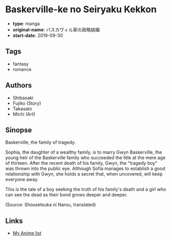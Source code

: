 # Baskerville-ke no Seiryaku Kekkon

-   **type**: manga
-   **original-name**: バスカヴィル家の政略結婚
-   **start-date**: 2019-09-30

## Tags

-   fantasy
-   romance

## Authors

-   Shibasaki
-   Fujiko (Story)
-   Takasato
-   Michi (Art)

## Sinopse

Baskerville, the family of tragedy.

Sophia, the daughter of a wealthy family, is to marry Gwyn Baskerville, the young heir of the Baskerville family who succeeded the title at the mere age of thirteen. After the recent death of his family, Gwyn, the "tragedy boy" was thrown into the public eye. Although Sofia manages to establish a good relationship with Gwyn, she holds a secret that, when uncovered, will keep everyone away.

This is the tale of a boy seeking the truth of his family's death and a girl who can see the dead as their bond grows deeper and deeper.

(Source: Shousetsuka ni Narou, translated)

## Links

-   [My Anime list](https://myanimelist.net/manga/132370/Baskerville-ke_no_Seiryaku_Kekkon)
